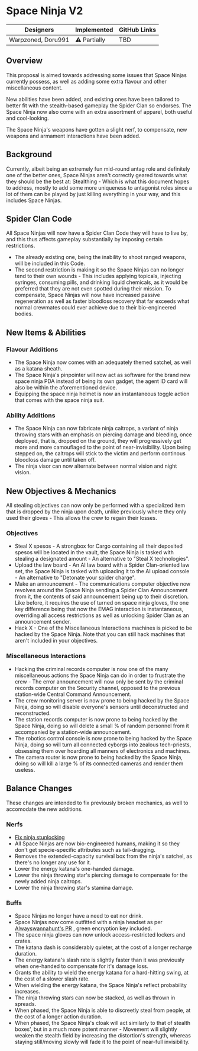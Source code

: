 # Space Ninja V2

| Designers | Implemented | GitHub Links |
|---|---|---|
| Warpzoned, Doru991 | :warning: Partially | TBD |

## Overview

This proposal is aimed towards addressing some issues that Space Ninjas currently possess, as well as adding some extra flavour and other miscellaneous content.</p>
<p>New abilities have been added, and existing ones have been tailored to better fit with the stealth-based gameplay the Spider Clan so endorses. The Space Ninja now also come with an extra assortment of apparel, both useful and cool-looking.</p>
<p>The Space Ninja's weapons have gotten a slight nerf, to compensate, new weapons and armament interactions have been added.

## Background

Currently, albeit being an extremely fun mid-round antag role and definitely one of the better ones, Space Ninjas aren't correctly geared towards what they should be the best at: Stealthing - Which is what this document hopes to address, mostly to add some more uniqueness to antagonist roles since a lot of them can be played by just killing everything in your way, and this includes Space Ninjas.

## Spider Clan Code

All Space Ninjas will now have a Spider Clan Code they will have to live by, and this thus affects gameplay substantially by imposing certain restrictions.
- The already existing one, being the inability to shoot ranged weapons, will be included in this Code.
- The second restriction is making it so the Space Ninjas can no longer tend to their own wounds - This includes applying topicals, injecting syringes, consuming pills, and drinking liquid chemicals, as it would be preferred that they are not even spotted during their mission. To compensate, Space Ninjas will now have increased passive regeneration as well as faster bloodloss recovery that far exceeds what normal crewmates could ever achieve due to their bio-engineered bodies.

## New Items & Abilities

### Flavour Additions

- The Space Ninja now comes with an adequately themed satchel, as well as a katana sheath.
- The Space Ninja's pinpointer will now act as software for the brand new space ninja PDA instead of being its own gadget, the agent ID card will also be within the aforementioned device.
- Equipping the space ninja helmet is now an instantaneous toggle action that comes with the space ninja suit.

### Ability Additions
- The Space Ninja can now fabricate ninja caltrops, a variant of ninja throwing stars with an emphasis on piercing damage and bleeding, once deployed, that is, dropped on the ground, they will progressively get more and more camouflaged to the point of near-invisibility. Upon being stepped on, the caltrops will stick to the victim and perform continous bloodloss damage until taken off.
- The ninja visor can now alternate between normal vision and night vision.

## New Objectives & Mechanics

All stealing objectives can now only be performed with a specialized item that is dropped by the ninja upon death, unlike previously where they only used their gloves - This allows the crew to regain their losses.

### Objectives

- Steal X spesos - A strongbox for Cargo containing all their deposited spesos will be located in the vault, the Space Ninja is tasked with stealing a designated amount - An alternative to "Steal X technologies".
- Upload the law board - An AI law board with a Spider Clan-oriented law set, the Space Ninja is tasked with uploading it to the AI upload console - An alternative to "Detonate your spider charge".
- Make an announcement - The communications computer objective now revolves around the Space Ninja sending a Spider Clan Announcement from it, the contents of said announcement being up to their discretion. Like before, it requires the use of turned on space ninja gloves, the one key difference being that now the EMAG interaction is instantaneous, overriding all access restrictions as well as unlocking Spider Clan as an announcement sender.
- Hack X - One of the Miscellaneous Interactions machines is picked to be hacked by the Space Ninja. Note that you can still hack machines that aren't included in your objectives.

### Miscellaneous Interactions

- Hacking the criminal records computer is now one of the many miscellaneous actions the Space Ninja can do in order to frustrate the crew - The error announcement will now only be sent by the criminal records computer on the Security channel, opposed to the previous station-wide Central Command Announcement.
- The crew monitoring server is now prone to being hacked by the Space Ninja, doing so will disable everyone's sensors until deconstructed and reconstructed.
- The station records computer is now prone to being hacked by the Space Ninja, doing so will delete a small % of random personnel from it accompanied by a station-wide announcement.
- The robotics control console is now prone to being hacked by the Space Ninja, doing so will turn all connected cyborgs into zealous tech-priests, obsessing them over hoarding all manners of electronics and machines.
- The camera router is now prone to being hacked by the Space Ninja, doing so will kill a large % of its connected cameras and render them useless.

## Balance Changes

These changes are intended to fix previously broken mechanics, as well to accomodate the new additions.

### Nerfs
- [Fix ninja stunlocking](https://github.com/space-wizards/space-station-14/pull/33244)
- All Space Ninjas are now bio-engineered humans, making it so they don't get specie-specific attributes such as tail-dragging.
- Removes the extended-capacity survival box from the ninja's satchel, as there's no longer any use for it.
- Lower the energy katana's one-handed damage.
- Lower the ninja throwing star's piercing damage to compensate for the newly added ninja caltrops.
- Lower the ninja throwing star's stamina damage.

### Buffs
- Space Ninjas no longer have a need to eat nor drink.
- Space Ninjas now come outfitted with a ninja headset as per [Alwayswannahunt's PR](https://github.com/space-wizards/space-station-14/pull/32841) , green encryption key included.
- The space ninja gloves can now unlock access-restricted lockers and crates.
- The katana dash is considerably quieter, at the cost of a longer recharge duration.
- The energy katana's slash rate is slightly faster than it was previously when one-handed to compensate for it's damage loss.
- Grants the ability to wield the energy katana for a hard-hitting swing, at the cost of a slower slash rate.
- When wielding the energy katana, the Space Ninja's reflect probability increases.
- The ninja throwing stars can now be stacked, as well as thrown in spreads.
- When phased, the Space Ninja is able to discreetly steal from people, at the cost of a longer action duration.
- When phased, the Space Ninja's cloak will act similarly to that of stealth boxes', but in a much more potent manner - Movement will slightly weaken the stealth field by increasing the distortion's strength, whereas staying still/moving slowly will fade it to the point of near-full invisibility.
